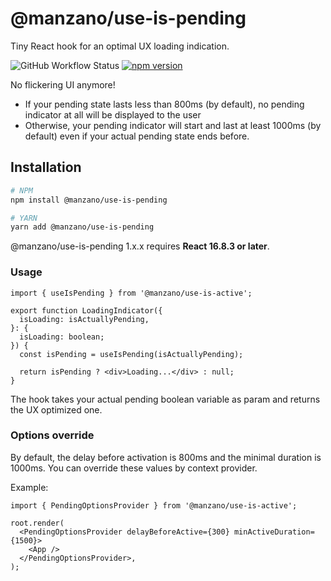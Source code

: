 # @manzano/use-is-pending

Tiny React hook for an optimal UX loading indication.

![GitHub Workflow Status](https://img.shields.io/github/actions/workflow/status/manzano78/use-is-pending/ci.yml?style=flat-square)
[![npm version](https://img.shields.io/npm/v/@manzano/use-is-pending.svg?style=flat-square)](https://www.npmjs.com/package/@manzano/use-is-pending)

No flickering UI anymore!

- If your pending state lasts less than 800ms (by default), no pending indicator at all will be displayed to the user
- Otherwise, your pending indicator will start and last at least 1000ms (by default) even if your actual pending state ends before.

## Installation

```sh
# NPM
npm install @manzano/use-is-pending

# YARN
yarn add @manzano/use-is-pending
```

@manzano/use-is-pending 1.x.x requires **React 16.8.3 or later**.

### Usage

```tsx
import { useIsPending } from '@manzano/use-is-active';

export function LoadingIndicator({
  isLoading: isActuallyPending,
}: {
  isLoading: boolean;
}) {
  const isPending = useIsPending(isActuallyPending);

  return isPending ? <div>Loading...</div> : null;
}
```

The hook takes your actual pending boolean variable as param and returns the UX optimized one.

### Options override

By default, the delay before activation is 800ms and the minimal duration is 1000ms. You can override these values by context provider.

Example:

```tsx
import { PendingOptionsProvider } from '@manzano/use-is-active';

root.render(
  <PendingOptionsProvider delayBeforeActive={300} minActiveDuration={1500}>
    <App />
  </PendingOptionsProvider>,
);
```
